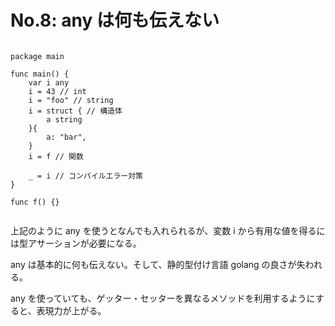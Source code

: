 # No.8: any は何も伝えない

```golang

package main

func main() {
	var i any
	i = 43 // int
	i = "foo" // string
	i = struct { // 構造体
		a string
	}{
		a: "bar",
	}
	i = f // 関数

	_ = i // コンパイルエラー対策
}

func f() {}


```

上記のように any を使うとなんでも入れられるが、変数 i から有用な値を得るには型アサーションが必要になる。

any は基本的に何も伝えない。そして、静的型付け言語 golang の良さが失われる。

any を使っていても、ゲッター・セッターを異なるメソッドを利用するようにすると、表現力が上がる。
